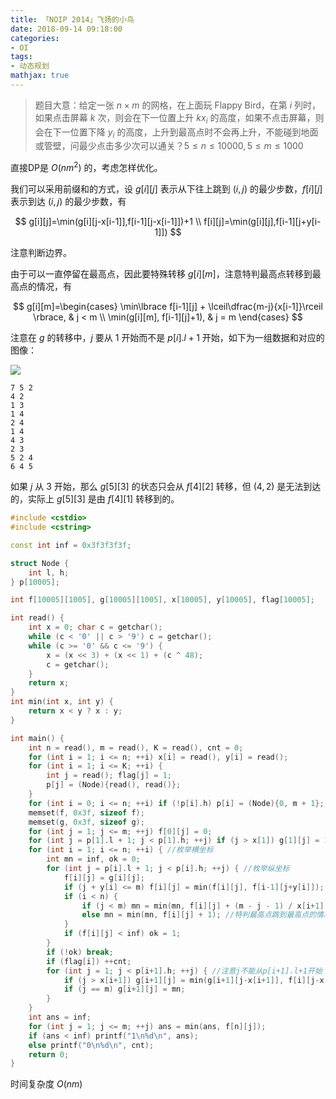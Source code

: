 ```yaml
---
title: 「NOIP 2014」飞扬的小鸟
date: 2018-09-14 09:18:00
categories:
- OI
tags:
- 动态规划
mathjax: true
---
```


> 题目大意：给定一张 $n \times m$ 的网格，在上面玩 Flappy Bird，在第 $i$ 列时，如果点击屏幕 $k$ 次，则会在下一位置上升 $kx_i$ 的高度，如果不点击屏幕，则会在下一位置下降 $y_i$ 的高度，上升到最高点时不会再上升，不能碰到地面或管壁，问最少点击多少次可以通关？$5 \leq n \leq 10000, 5 \leq m \leq 1000$

直接DP是 $O(nm^2)$ 的，考虑怎样优化。

我们可以采用前缀和的方式，设 $g[i][j]$ 表示从下往上跳到 $(i,j)$ 的最少步数，$f[i][j]$ 表示到达 $(i,j)$ 的最少步数，有

$$
g[i][j]=\min(g[i][j-x[i-1]],f[i-1][j-x[i-1]])+1 \\
f[i][j]=\min(g[i][j],f[i-1][j+y[i-1]])
$$

注意判断边界。

由于可以一直停留在最高点，因此要特殊转移 $g[i][m]$，注意特判最高点转移到最高点的情况，有

$$
g[i][m]=\begin{cases} 
		\min\lbrace f[i-1][j] + \lceil\dfrac{m-j}{x[i-1]}\rceil \rbrace, & j < m \\ 
		\min(g[i][m], f[i-1][j]+1), & j = m 
	\end{cases}
$$

注意在 $g$ 的转移中，$j$ 要从 $1$ 开始而不是 $p[i].l+1$ 开始，如下为一组数据和对应的图像：

![](https://www.cnblogs.com/images/cnblogs_com/milky-w/1224598/o_bird.png)

```
7 5 2
4 2
1 3
1 4
2 4
1 4
4 3
2 3
5 2 4
6 4 5
```

如果 $j$ 从 $3$ 开始，那么 $g[5][3]$ 的状态只会从 $f[4][2]$ 转移，但 $(4,2)$ 是无法到达的，实际上 $g[5][3]$ 是由 $f[4][1]$ 转移到的。

```c++
#include <cstdio>
#include <cstring>

const int inf = 0x3f3f3f3f;

struct Node {
    int l, h;
} p[10005];

int f[10005][1005], g[10005][1005], x[10005], y[10005], flag[10005];

int read() {
    int x = 0; char c = getchar();
    while (c < '0' || c > '9') c = getchar();
    while (c >= '0' && c <= '9') {
        x = (x << 3) + (x << 1) + (c ^ 48);
        c = getchar();
    }
    return x;
}
int min(int x, int y) {
    return x < y ? x : y;
}

int main() {
    int n = read(), m = read(), K = read(), cnt = 0;
    for (int i = 1; i <= n; ++i) x[i] = read(), y[i] = read();
    for (int i = 1; i <= K; ++i) {
        int j = read(); flag[j] = 1;
        p[j] = (Node){read(), read()};
    }
    for (int i = 0; i <= n; ++i) if (!p[i].h) p[i] = (Node){0, m + 1};
    memset(f, 0x3f, sizeof f);
    memset(g, 0x3f, sizeof g);
    for (int j = 1; j <= m; ++j) f[0][j] = 0;
    for (int j = p[1].l + 1; j < p[1].h; ++j) if (j > x[1]) g[1][j] = 1;
    for (int i = 1; i <= n; ++i) { //枚举横坐标
        int mn = inf, ok = 0;
        for (int j = p[i].l + 1; j < p[i].h; ++j) { //枚举纵坐标
            f[i][j] = g[i][j];
            if (j + y[i] <= m) f[i][j] = min(f[i][j], f[i-1][j+y[i]]);
            if (i < n) {
                if (j < m) mn = min(mn, f[i][j] + (m - j - 1) / x[i+1] + 1); //每一个点都可以跳到最高点
                else mn = min(mn, f[i][j] + 1); //特判最高点跳到最高点的情况
            }
            if (f[i][j] < inf) ok = 1;
        }
        if (!ok) break;
        if (flag[i]) ++cnt;
        for (int j = 1; j < p[i+1].h; ++j) { //注意j不能从p[i+1].l+1开始
            if (j > x[i+1]) g[i+1][j] = min(g[i+1][j-x[i+1]], f[i][j-x[i+1]]) + 1;
            if (j == m) g[i+1][j] = mn;
        }
    }
    int ans = inf;
    for (int j = 1; j <= m; ++j) ans = min(ans, f[n][j]);
    if (ans < inf) printf("1\n%d\n", ans);
    else printf("0\n%d\n", cnt);
    return 0;
}
```

时间复杂度 $O(nm)$
